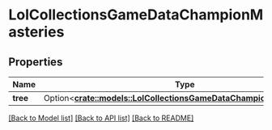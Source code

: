 # LolCollectionsGameDataChampionMasteries

## Properties

Name | Type | Description | Notes
------------ | ------------- | ------------- | -------------
**tree** | Option<[**crate::models::LolCollectionsGameDataChampionMasteryTree**](LolCollectionsGameDataChampionMasteryTree.md)> |  | [optional]

[[Back to Model list]](../README.md#documentation-for-models) [[Back to API list]](../README.md#documentation-for-api-endpoints) [[Back to README]](../README.md)



